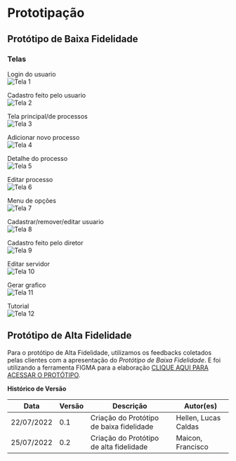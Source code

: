 # Prototipação

## Protótipo de Baixa Fidelidade

### Telas

Login do usuario <br>
![Tela 1](../assets/PrototipoDeBaixaFidelidade/tela1.png)

Cadastro feito pelo usuario <br>
![Tela 2](../assets/PrototipoDeBaixaFidelidade/tela2.png)

Tela principal/de processos <br>
![Tela 3](../assets/PrototipoDeBaixaFidelidade/tela3.png)

Adicionar novo processo <br>
![Tela 4](../assets/PrototipoDeBaixaFidelidade/tela4.png)

Detalhe do processo <br>
![Tela 5](../assets/PrototipoDeBaixaFidelidade/tela5.png)

Editar processo <br>
![Tela 6](../assets/PrototipoDeBaixaFidelidade/tela6.png)

Menu de opções <br>
![Tela 7](../assets/PrototipoDeBaixaFidelidade/tela7.png)

Cadastrar/remover/editar usuario <br>
![Tela 8](../assets/PrototipoDeBaixaFidelidade/tela8.png)

Cadastro feito pelo diretor <br>
![Tela 9](../assets/PrototipoDeBaixaFidelidade/tela9.png)

Editar servidor <br>
![Tela 10](../assets/PrototipoDeBaixaFidelidade/tela10.png)

Gerar grafico <br>
![Tela 11](../assets/PrototipoDeBaixaFidelidade/tela11.png)

Tutorial <br>
![Tela 12](../assets/PrototipoDeBaixaFidelidade/tela12.png)

## Protótipo de Alta Fidelidade

Para o protótipo de Alta Fidelidade, utilizamos os feedbacks coletados pelas clientes com a apresentação do _Protótipo de Baixa Fidelidade_. E foi utilizando a ferramenta FIGMA para a elaboração [CLIQUE AQUI PARA ACESSAR O PROTÓTIPO](https://www.figma.com/file/7alUqTcWlfrxquXZbyhxjz/CAPJu-Fluxo).

**Histórico de Versão**

| Data       | Versão | Descrição                                | Autor(es)            |
| ---------- | ------ | ---------------------------------------- | -------------------- |
| 22/07/2022 | 0.1    | Criação do Protótipo de baixa fidelidade | Hellen, Lucas Caldas |
| 25/07/2022 | 0.2    | Criação do Protótipo de alta fidelidade  | Maicon, Francisco    |
